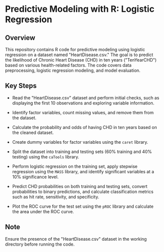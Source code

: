 # Predictive Modeling with R: Logistic Regression

## Overview

This repository contains R code for predictive modeling using logistic regression on a dataset named "HeartDisease.csv." The goal is to predict the likelihood of Chronic Heart Disease (CHD) in ten years ("TenYearCHD") based on various health-related factors. The code covers data preprocessing, logistic regression modeling, and model evaluation.

## Key Steps

-   Read the "HeartDisease.csv" dataset and perform initial checks, such as displaying the first 10 observations and exploring variable information.

-   Identify factor variables, count missing values, and remove them from the dataset.

-   Calculate the probability and odds of having CHD in ten years based on the cleaned dataset.

-   Create dummy variables for factor variables using the `caret` library.

-   Split the dataset into training and testing sets (60% training and 40% testing) using the `caTools` library.

-   Perform logistic regression on the training set, apply stepwise regression using the `MASS` library, and identify significant variables at a 10% significance level.

-   Predict CHD probabilities on both training and testing sets, convert probabilities to binary predictions, and calculate classification metrics such as hit rate, sensitivity, and specificity.

-   Plot the ROC curve for the test set using the `pROC` library and calculate the area under the ROC curve.

## Note

Ensure the presence of the "HeartDisease.csv" dataset in the working directory before running the code.

